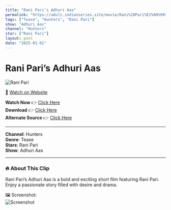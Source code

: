 ```yaml
---
title: "Rani Pari’s Adhuri Aas"
permalink: "https://adult.indianseries.site/movie/Rani%20Pari%E2%80%99s%20Adhuri%20Aas"
tags: ["Tease", "Hunters", "Rani Pari"]
show: "Adhuri Aas"
channel: "Hunters"
star: ["Rani Pari"]
layout: post
date: "2025-01-01"
---
```


# Rani Pari’s Adhuri Aas

![Rani Pari](https://shorts.desisins.com/wp-content/uploads/2023/08/Adhuri-Aas-Hunters-rani-pari-DesiSins.com_.jpg)

🔗 [Watch on Website](https://adult.indianseries.site/movie/Rani%20Pari%E2%80%99s%20Adhuri%20Aas)

**Watch Now** 👉 [Click Here](https://adult.indianseries.site/movie/Rani%20Pari%E2%80%99s%20Adhuri%20Aas)  
**Download** 👉 [Click Here](https://adult.indianseries.site/movie/Rani%20Pari%E2%80%99s%20Adhuri%20Aas)  
**Alternate Source** 👉 [Click Here](https://adult.indianseries.site/movie/Rani%20Pari%E2%80%99s%20Adhuri%20Aas)

---

**Channel**: Hunters  
**Genre**: Tease  
**Stars**: Rani Pari  
**Show**: Adhuri Aas

---

### 🔥 About This Clip

Rani Pari’s Adhuri Aas is a bold and exciting short film featuring Rani Pari. Enjoy a passionate story filled with desire and drama.
 
🖼️ Screenshot:  
![Screenshot](https://shorts.desisins.com/wp-content/uploads/2023/08/Adhuri-Aas-Hunters-rani-pari-DesiSins.com_.jpg)
